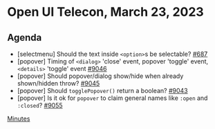 # Open UI Telecon, March 23, 2023

## Agenda
* [selectmenu] Should the text inside `<option>`s be selectable? [#687](https://github.com/openui/open-ui/issues/687)
* [popover] Timing of `<dialog>` 'close' event, popover 'toggle' event, `<details>` 'toggle' event [#9046](https://github.com/whatwg/html/issues/9046)
* [popover] Should popover/dialog show/hide when already shown/hidden throw? [#9045](https://github.com/whatwg/html/issues/9045)
* [popover] Should `togglePopover()` return a boolean? [#9043](https://github.com/whatwg/html/issues/9043)
* [popover] Is it ok for `popover` to claim general names like `:open` and `:closed`? [#9055](https://github.com/whatwg/html/issues/9055)

[Minutes](https://www.w3.org/2023/03/23-openui-minutes.html)
